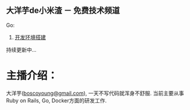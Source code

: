 大洋芋de小米渣 － 免费技术频道
-----------------

Go:

1. [开发环境搭建](s1_getting_startted-cn.md)

持续更新中...

# 主播介绍：

大洋芋(boscoyoung@gmail.com), 一天不写代码就浑身不舒服.
当前主要从事Ruby on Rails, Go, Docker方面的研发工作.

